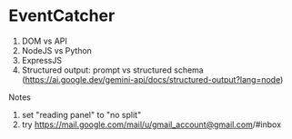 # EventCatcher
<!-- TODO: update details -->
1. DOM vs API
2. NodeJS vs Python
3. ExpressJS
4. Structured output: prompt vs structured schema (https://ai.google.dev/gemini-api/docs/structured-output?lang=node)

Notes
1. set "reading panel" to "no split"
2. try https://mail.google.com/mail/u/<gmail_account@gmail.com>/#inbox